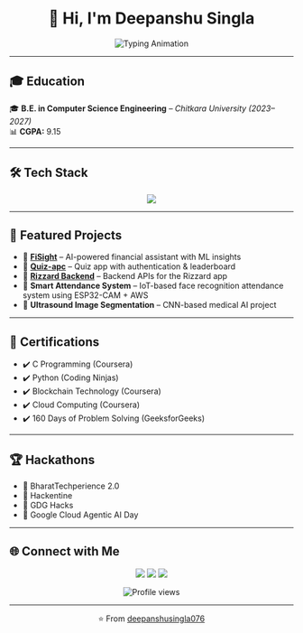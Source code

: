 <h1 align="center">👋 Hi, I'm Deepanshu Singla</h1>

<p align="center">
  <img src="https://readme-typing-svg.herokuapp.com?font=Fira+Code&size=28&pause=1000&color=36BCF7&center=true&vCenter=true&width=700&lines=MERN+Stack+%26+Next.js+Developer+⚡;Problem+Solver+%F0%9F%A7%A0;Tech+Enthusiast+%F0%9F%94%A5;Open+Source+Contributor+%F0%9F%8C%90" alt="Typing Animation" />
</p>

---

## 🎓 Education

🎓 **B.E. in Computer Science Engineering** – *Chitkara University (2023–2027)*  
📊 **CGPA:** 9.15

---

## 🛠️ Tech Stack

<p align="center">
  <img src="https://skillicons.dev/icons?i=java,python,cpp,c,js,ts,spring,react,nextjs,fastapi,git,github,docker,aws,mysql,postgres" />
</p>

---

## 🚀 Featured Projects

- 🔹 [**FiSight**](https://github.com/deepanshusingla076/FiSight) – AI-powered financial assistant with ML insights  
- 🔹 [**Quiz-apc**](https://github.com/deepanshusingla076/Quiz-apc) – Quiz app with authentication & leaderboard  
- 🔹 [**Rizzard Backend**](https://github.com/deepanshusingla076/rizzard_backend) – Backend APIs for the Rizzard app  
- 🔹 **Smart Attendance System** – IoT-based face recognition attendance system using ESP32-CAM + AWS  
- 🔹 **Ultrasound Image Segmentation** – CNN-based medical AI project

---

## 🏅 Certifications

- ✔️ C Programming (Coursera)  
- ✔️ Python (Coding Ninjas)  
- ✔️ Blockchain Technology (Coursera)  
- ✔️ Cloud Computing (Coursera)  
- ✔️ 160 Days of Problem Solving (GeeksforGeeks)

---

## 🏆 Hackathons

- 🏅 BharatTechperience 2.0  
- 🏅 Hackentine  
- 🏅 GDG Hacks  
- 🏅 Google Cloud Agentic AI Day

---

## 🌐 Connect with Me

<p align="center">
  <a href="https://www.linkedin.com/in/deepanshu-singla-519057335"><img src="https://img.shields.io/badge/LinkedIn-Deepanshu%20Singla-blue?style=for-the-badge&logo=linkedin" /></a>
  <a href="mailto:deepanshusingla0076@gmail.com"><img src="https://img.shields.io/badge/Email-deepanshusingla0076%40gmail.com-red?style=for-the-badge&logo=gmail" /></a>
  <a href="#"><img src="https://img.shields.io/badge/Portfolio-Coming%20Soon-orange?style=for-the-badge&logo=firefox" /></a>
</p>

<p align="center">
  <img src="https://komarev.com/ghpvc/?username=deepanshusingla076&label=Profile%20Views&color=blueviolet&style=for-the-badge" alt="Profile views" />
</p>

---

<p align="center">⭐ From <a href="https://github.com/deepanshusingla076">deepanshusingla076</a></p>
